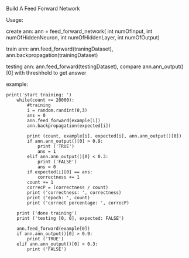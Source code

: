 Build A Feed Forward Network

Usage:

create ann: ann = feed_forward_network( int numOfInput, int numOfHiddenNeuron, int numOfHiddenLayer, int numOfOutput)

train ann: ann.feed_forward(traningDataset), ann.backpropagation(trainingDataset)

testing ann: ann.feed_forward(testingDataset), compare ann.ann_output()[0] with threshhold to get answer

example:

	print('start training: ')
		while(count <= 20000):
			#training
			i = random.randint(0,3)
			ans = 0
			ann.feed_forward(example[i])
			ann.backpropagation(expected[i])

			print (count, example[i], expected[i], ann.ann_output()[0])
			if ann.ann_output()[0] > 0.9:
				print ('TRUE')
				ans = 1
			elif ann.ann_output()[0] < 0.3:
				print ('FALSE')
				ans = 0
			if expected[i][0] == ans:
				correctness += 1
			count += 1
			correcP = (correctness / count)
			print ('correctness: ', correctness)
			print ('epoch: ', count)
			print ('correct percentage: ', correcP)

		print ('done training')
		print ('testing [0, 0], expected: FALSE')

		ann.feed_forward(example[0])
		if ann.ann_output()[0] > 0.9:
			print ('TRUE')			
		elif ann.ann_output()[0] < 0.3:
			print ('FALSE') 
